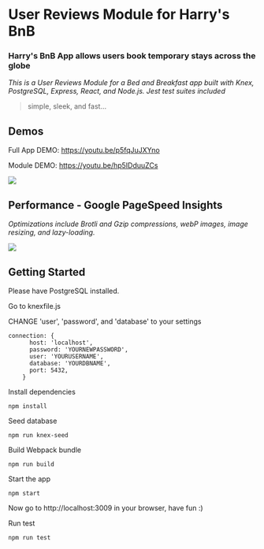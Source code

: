 # User Reviews Module for Harry's BnB 
### Harry's BnB App allows users book temporary stays across the globe
*This is a User Reviews Module for a Bed and Breakfast app built with Knex, PostgreSQL, Express, React, and Node.js. Jest test suites included*

> simple, sleek, and fast...

## Demos 
Full App DEMO: https://youtu.be/p5fqJuJXYno


Module DEMO: https://youtu.be/hp5IDduuZCs


![](HARRYBNB_REVIEWS_DEMO.gif)




## Performance - Google PageSpeed Insights
*Optimizations include Brotli and Gzip compressions, webP images, image resizing, and lazy-loading.*


![](https://i.imgur.com/QaQ4tsp.png)


## Getting Started 
Please have PostgreSQL installed. 

Go to knexfile.js

CHANGE 'user', 'password', and 'database' to your settings


```
connection: {
      host: 'localhost',
      password: 'YOURNEWPASSWORD',
      user: 'YOURUSERNAME',
      database: 'YOURDBNAME',
      port: 5432,
    }
```


Install dependencies
```
npm install
```

Seed database
```
npm run knex-seed
```

Build Webpack bundle

```
npm run build
```

Start the app
```
npm start
```

Now go to http://localhost:3009 in your browser, have fun :)


Run test
```
npm run test
```


